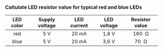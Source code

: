 ### Caltulate LED resistor value for typical red and blue LEDs

| **LED color** | **Supply voltage** | **LED current** | **LED voltage** | **Resistor value** |
| :-: | :-: | :-: | :-: | :-: |
| red | 5&nbsp;V | 20&nbsp;mA | 1,8&nbsp;V | 160&nbsp; Ω|
| blue | 5&nbsp;V | 20&nbsp;mA | 3,6&nbsp;V | 70&nbsp; Ω|
